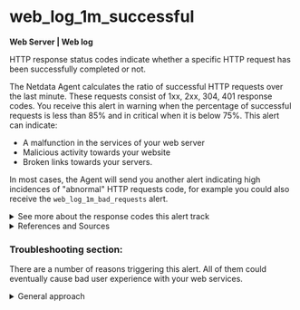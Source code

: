 # web_log_1m_successful

**Web Server | Web log**

HTTP response status codes indicate whether a specific HTTP request has been successfully completed
or not.

The Netdata Agent calculates the ratio of successful HTTP requests over the last minute. These
requests consist of 1xx, 2xx, 304, 401 response codes. You receive this alert in warning when the
percentage of successful requests is less than 85% and in critical when it is below 75%. This alert
can indicate:

- A malfunction in the services of your web server
- Malicious activity towards your website
- Broken links towards your servers.

In most cases, the Agent will send you another alert indicating high incidences
of "abnormal" HTTP requests code, for example you could also receive the `web_log_1m_bad_requests` alert.


<details>
  <summary>See more about the response codes this alert track </summary>

The response codes below contain the descriptions as provided by
Mozilla. <sup> [1](https://developer.mozilla.org/en-US/docs/Web/HTTP/Status) </sup>

**Information responses (1XX)**

- _100 Continue_:This interim response indicates that the client should continue the request or ignore
  the response if the request is already finished.

- _101 Switching Protocol_: This code is sent in response to an Upgrade request header from the client
  and indicates the protocol the server is switching to.

- _102 Processing (WebDAV)_:
  This code indicates that the server has received and is processing the request, but no response is
  available yet.

- _103 Early Hints_: This status code is primarily intended to be used with the link header, letting
  the user agent start preloading resources while the server prepares a response.

**Successful responses (2XX)**

- _200 OK_: The request succeeded. The result meaning of "success" depends on the HTTP method:

    * GET: The resource has been fetched and transmitted in the message body.
    * HEAD: The representation headers are included in the response without any message body.
    * PUT or POST: The resource describing the result of the action is transmitted in the message
       body.
    * TRACE: The message body contains the request message as received by the server.

- _201 Created_: The request succeeded, and a new resource created as a result. This is typically the
  response sent after POST requests, or some PUT requests.

- _202 Accepted_: The request has been received but not yet acted upon. It is noncommittal, since there
  is no way in HTTP to later send an asynchronous response indicating the outcome of the request. It
  is intended for cases where another process or server handles the request, or for batch
  processing.

- _203 Non-Authoritative Information_: This response code means the returned metadata is not exactly
  the same as is available from the origin server, but is collected from a local or a third-party
  copy. This is mostly used for mirrors or backups of another resource. Except for that specific
  case, the 200 OK response is preferred to this status.

- _204 No Content_: There is no content to send for this request, but the headers may be useful. The
  user agent may update its cached headers for this resource with the new ones.

- _205 Reset Content_: Tells the user agent to reset the document which sent this request.

- _206 Partial Content_: This response code is used when the range header is sent from the client to
  request only part of a resource.

- _207 Multi-Status (WebDAV)_:
  Conveys information about multiple resources, for situations where multiple status codes might be
  appropriate.

- _208 Already Reported (WebDAV)_:
  Used inside a <dav:propstat> response element to avoid repeatedly enumerating the internal members
  of multiple bindings to the same collection.

- _226 IM Used (HTTP Delta encoding)_:
  The server has fulfilled a GET request for the resource, and the response is a representation of
  the result of one or more instance-manipulations applied to the current instance.

**Redirection messages (3XX)**

- _304 Not Modified _: This is used for caching purposes. It tells the client that the response has not
  been modified, so the client can continue to use the same cached version of the response.

**Client error responses (4XX)**

- _401 Unauthorized_: Although the HTTP standard specifies "unauthorized", semantically this response
  means "
  unauthenticated". That is, the client must authenticate itself to get the requested response.

</details>

<details>
  <summary>References and Sources </summary>

1. [HTTP status codes on Mozilla](https://developer.mozilla.org/en-US/docs/Web/HTTP/Status)

</details>

### Troubleshooting section:

There are a number of reasons triggering this alert. All of them could eventually cause bad user
experience with your web services.

<details> 
<summary>General approach</summary>

Identify exactly what HTTP response code your web server sent back to your clients. 
Open the Netdata dashboard and inspect the `detailed_response_codes` chart for your web server. This chart keeps
track of exactly what error codes your web server sends out.

</details>
  

